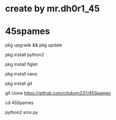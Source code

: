 # create by mr.dh0r1_45
# 45spames

pkg upgrade && pkg update

pkg install python2

pkg install figlet

pkg install nano

pkg install git

git clone https://github.com/citukom237/45Spames

cd 45Spames

python2 sms.py
